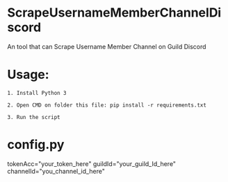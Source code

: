 # ScrapeUsernameMemberChannelDiscord
An tool that can Scrape Username Member Channel on Guild Discord

# Usage:

    1. Install Python 3
    
    2. Open CMD on folder this file: pip install -r requirements.txt
    
    3. Run the script
    
# config.py

tokenAcc="your_token_here"
guildId="your_guild_Id_here"
channelId="you_channel_id_here"

